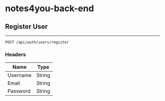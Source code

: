 # notes4you-back-end

## Register User
***
`POST /api/auth/users/register`


### Headers
| Name              | Type           |
| ----------------- |:---------------:|
| Username          | String          |
| Email             | String          |
| Password          | String          |

